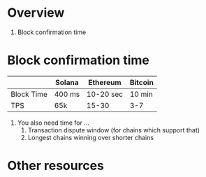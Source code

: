 # Overview
1. Block confirmation time


# Block confirmation time
||Solana|Ethereum|Bitcoin|
|--|---|---|---|
|Block Time|400 ms|10-20 sec|10 min|
|TPS|65k|15-30|3-7|

1. You also need time for ...
    1. Transaction dispute window (for chains which support that)
    1. Longest chains winning over shorter chains


# Other resources
